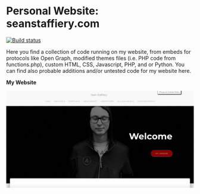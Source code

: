 # Personal Website: seanstaffiery.com

[![Build status](https://ci.appveyor.com/api/projects/status/r1he116yh8ukecf8?svg=true)](https://ci.appveyor.com/project/SeanStaffiery/seanstaffiery-com)

Here you find a collection of code running on my website, from embeds for protocols like Open Graph, modified themes files (i.e. PHP code from functions.php), custom HTML, CSS, Javascript, PHP, and or Python. You can find also probable additions and/or untested code for my website here.

<strong>My Website</strong>

<img src="images/website2.png">

